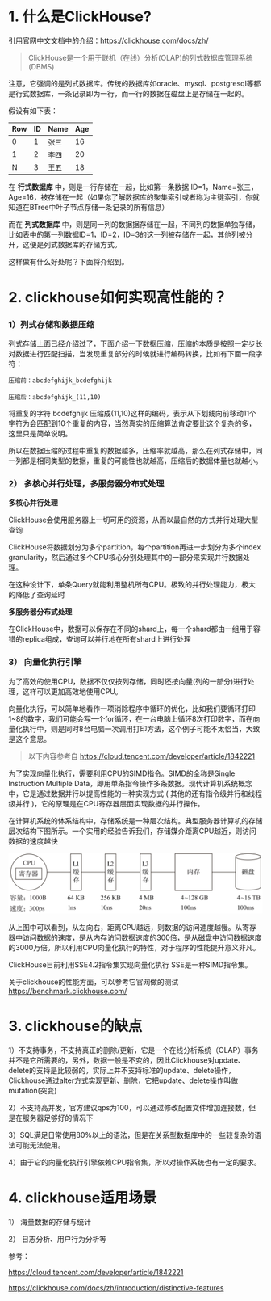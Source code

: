 # 1. 什么是ClickHouse?

引用官网中文文档中的介绍：https://clickhouse.com/docs/zh/

> ClickHouse是一个用于联机（在线）分析(OLAP)的列式数据库管理系统(DBMS)

注意，它强调的是列式数据库。传统的数据库如oracle、mysql、postgresql等都是行式数据库，一条记录即为一行，而一行的数据在磁盘上是存储在一起的。

假设有如下表：

| Row | ID | Name | Age |
|----|----|------|-----|
| 0 | 1  | 张三   | 16  |
| 1 | 2  | 李四   | 20  |
| N | 3  | 王五   | 18  |

 在 **行式数据库** 中，则是一行存储在一起，比如第一条数据 ID=1，Name=张三，Age=16，被存储在一起（如果你了解数据库的聚集索引或者称为主键索引，你就知道在BTree中叶子节点存储一条记录的所有信息）

而在 **列式数据库** 中，则是同一列的数据据存储在一起，不同列的数据单独存储，比如表中的第一列数据ID=1，ID=2，ID=3的这一列被存储在一起，其他列被分开，这便是列式数据库的存储方式。

这样做有什么好处呢？下面将介绍到。

# 2. clickhouse如何实现高性能的？

### 1）列式存储和数据压缩 

列式存储上面已经介绍过了，下面介绍一下数据压缩，压缩的本质是按照一定步长对数据进行匹配扫描，当发现重复部分的时候就进行编码转换，比如有下面一段字符：


```
压缩前：abcdefghijk_bcdefghijk

压缩后：abcdefghijk_(11,10)

```
将重复的字符 bcdefghijk 压缩成(11,10)这样的编码，表示从下划线向前移动11个字符为会匹配到10个重复的内容，当然真实的压缩算法肯定要比这个复杂的多，这里只是简单说明。

所以在数据压缩的过程中重复的数据越多，压缩率就越高，那么在列式存储中，同一列都是相同类型的数据，重复的可能性也就越高，压缩后的数据体量也就越小。

### 2） 多核心并行处理，多服务器分布式处理

 **多核心并行处理** 

ClickHouse会使用服务器上一切可用的资源，从而以最自然的方式并行处理大型查询

ClickHouse将数据划分为多个partition，每个partition再进一步划分为多个index granularity，然后通过多个CPU核心分别处理其中的一部分来实现并行数据处理。

在这种设计下，单条Query就能利用整机所有CPU。极致的并行处理能力，极大的降低了查询延时

 **多服务器分布式处理** 

在ClickHouse中，数据可以保存在不同的shard上，每一个shard都由一组用于容错的replica组成，查询可以并行地在所有shard上进行处理


### 3） 向量化执行引擎

为了高效的使用CPU，数据不仅仅按列存储，同时还按向量(列的一部分)进行处理，这样可以更加高效地使用CPU。

向量化执行，可以简单地看作一项消除程序中循环的优化，比如我们要循环打印1~8的数字，我们可能会写一个for循环，在一台电脑上循环8次打印数字，而在向量化执行中，则是同时8台电脑一次调用打印方法，这个例子可能不太恰当，大致是这个意思。

> 以下内容参考自 https://cloud.tencent.com/developer/article/1842221  

为了实现向量化执行，需要利用CPU的SIMD指令。SIMD的全称是Single Instruction Multiple Data，即用单条指令操作多条数据。现代计算机系统概念中，它是通过数据并行以提高性能的一种实现方式 ( 其他的还有指令级并行和线程级并行 )，它的原理是在CPU寄存器层面实现数据的并行操作。

在计算机系统的体系结构中，存储系统是一种层次结构。典型服务器计算机的存储层次结构下图所示。一个实用的经验告诉我们，存储媒介距离CPU越近，则访问数据的速度越快

![输入图片说明](cpu.png)

从上图中可以看到，从左向右，距离CPU越远，则数据的访问速度越慢。从寄存器中访问数据的速度，是从内存访问数据速度的300倍，是从磁盘中访问数据速度的3000万倍。所以利用CPU向量化执行的特性，对于程序的性能提升意义非凡。

ClickHouse目前利用SSE4.2指令集实现向量化执行 SSE是一种SIMD指令集。

关于clickhouse的性能方面，可以参考它官网做的测试 https://benchmark.clickhouse.com/ 


# 3. clickhouse的缺点

1）不支持事务，不支持真正的删除/更新，它是一个在线分析系统（OLAP）事务并不是它所需要的，另外，数据一般是不变的，因此Clickhouse对update、delete的支持是比较弱的，实际上并不支持标准的update、delete操作，Clickhouse通过alter方式实现更新、删除，它把update、delete操作叫做mutation(突变)

2）不支持高并发，官方建议qps为100，可以通过修改配置文件增加连接数，但是在服务器足够好的情况下

3）SQL满足日常使用80%以上的语法，但是在关系型数据库中的一些较复杂的语法可能无法使用。

4）由于它的向量化执行引擎依赖CPU指令集，所以对操作系统也有一定的要求。


# 4. clickhouse适用场景

1） 海量数据的存储与统计

2） 日志分析、用户行为分析等


参考：

https://cloud.tencent.com/developer/article/1842221

https://clickhouse.com/docs/zh/introduction/distinctive-features

